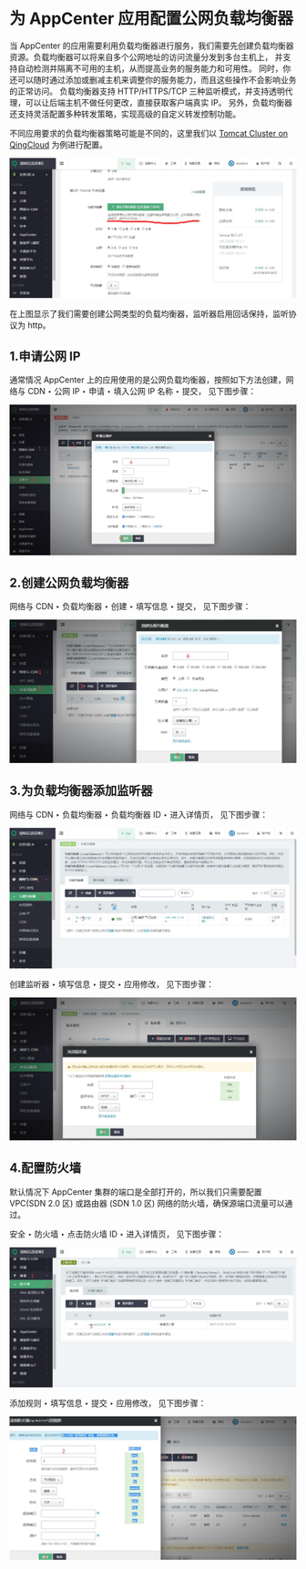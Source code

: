 # 为 AppCenter 应用配置公网负载均衡器

<extoc></extoc>

当 AppCenter 的应用需要利用负载均衡器进行服务，我们需要先创建负载均衡器资源。负载均衡器可以将来自多个公网地址的访问流量分发到多台主机上， 并支持自动检测并隔离不可用的主机，从而提高业务的服务能力和可用性。 同时，你还可以随时通过添加或删减主机来调整你的服务能力，而且这些操作不会影响业务的正常访问。 负载均衡器支持 HTTP/HTTPS/TCP 三种监听模式，并支持透明代理，可以让后端主机不做任何更改，直接获取客户端真实 IP。 另外，负载均衡器还支持灵活配置多种转发策略，实现高级的自定义转发控制功能。

不同应用要求的负载均衡器策略可能是不同的，这里我们以 [Tomcat Cluster on QingCloud](https://appcenter.qingcloud.com/apps/app-jwq1fzqo) 为例进行配置。

![](../../images/network-config/lb_conf_info.jpg)

在上图显示了我们需要创建公网类型的负载均衡器，监听器启用回话保持，监听协议为 http。

## 1.申请公网 IP

通常情况 AppCenter 上的应用使用的是公网负载均衡器，按照如下方法创建，网络与 CDN ‣ 公网 IP ‣ 申请 ‣ 填入公网 IP 名称 ‣ 提交， 见下图步骤：

![](../../images/network-config/allocate_eip.jpg)

## 2.创建公网负载均衡器

网络与 CDN ‣ 负载均衡器 ‣ 创建 ‣ 填写信息 ‣ 提交， 见下图步骤：

![](../../images/network-config/add_lb.jpg)

## 3.为负载均衡器添加监听器

网络与 CDN ‣ 负载均衡器 ‣ 负载均衡器 ID ‣ 进入详情页， 见下图步骤：

![](../../images/network-config/enter_lb.jpg)

创建监听器 ‣ 填写信息 ‣ 提交 ‣ 应用修改， 见下图步骤：

![](../../images/network-config/add_lb_backend.jpg)

## 4.配置防火墙

默认情况下 AppCenter 集群的端口是全部打开的，所以我们只需要配置 VPC(SDN 2.0 区) 或路由器 (SDN 1.0 区) 网络的防火墙，确保源端口流量可以通过。

安全 ‣ 防火墙 ‣ 点击防火墙 ID ‣ 进入详情页， 见下图步骤：

![](../../images/network-config/enter_sg.jpg)

添加规则 ‣ 填写信息 ‣ 提交 ‣ 应用修改， 见下图步骤：

![](../../images/network-config/add_sg_rule.jpg)